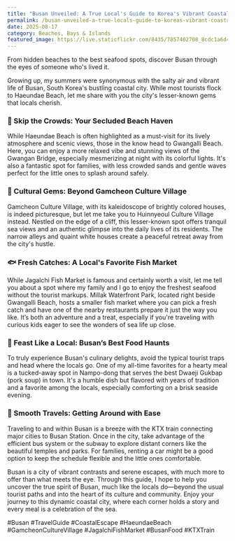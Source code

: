 ```yaml
---
title: "Busan Unveiled: A True Local's Guide to Korea's Vibrant Coastal City"
permalink: /busan-unveiled-a-true-locals-guide-to-koreas-vibrant-coastal-city/
date: 2025-08-17
category: Beaches, Bays & Islands
featured_image: https://live.staticflickr.com/8435/7857402708_8cdc1a6d45.jpg
---
```

From hidden beaches to the best seafood spots, discover Busan through the eyes of someone who's lived it.

Growing up, my summers were synonymous with the salty air and vibrant life of Busan, South Korea's bustling coastal city. While most tourists flock to Haeundae Beach, let me share with you the city's lesser-known gems that locals cherish.

### 🌊 Skip the Crowds: Your Secluded Beach Haven

While Haeundae Beach is often highlighted as a must-visit for its lively atmosphere and scenic views, those in the know head to Gwangalli Beach. Here, you can enjoy a more relaxed vibe and stunning views of the Gwangan Bridge, especially mesmerizing at night with its colorful lights. It's also a fantastic spot for families, with less crowded sands and gentle waves perfect for the little ones to splash around safely.

### 🎨 Cultural Gems: Beyond Gamcheon Culture Village

Gamcheon Culture Village, with its kaleidoscope of brightly colored houses, is indeed picturesque, but let me take you to Huinnyeoul Culture Village instead. Nestled on the edge of a cliff, this lesser-known spot offers tranquil sea views and an authentic glimpse into the daily lives of its residents. The narrow alleys and quaint white houses create a peaceful retreat away from the city's hustle.

### 🐟 Fresh Catches: A Local's Favorite Fish Market

While Jagalchi Fish Market is famous and certainly worth a visit, let me tell you about a spot where my family and I go to enjoy the freshest seafood without the tourist markups. Millak Waterfront Park, located right beside Gwangalli Beach, hosts a smaller fish market where you can pick a fresh catch and have one of the nearby restaurants prepare it just the way you like. It’s both an adventure and a treat, especially if you're traveling with curious kids eager to see the wonders of sea life up close.

### 🍲 Feast Like a Local: Busan’s Best Food Haunts

To truly experience Busan's culinary delights, avoid the typical tourist traps and head where the locals go. One of my all-time favorites for a hearty meal is a tucked-away spot in Nampo-dong that serves the best Dwaeji Gukbap (pork soup) in town. It's a humble dish but flavored with years of tradition and a favorite among the locals, especially comforting on a brisk seaside evening.

### 🚄 Smooth Travels: Getting Around with Ease

Traveling to and within Busan is a breeze with the KTX train connecting major cities to Busan Station. Once in the city, take advantage of the efficient bus system or the subway to explore distant corners like the beautiful temples and parks. For families, renting a car might be a good option to keep the schedule flexible and the little ones comfortable.

Busan is a city of vibrant contrasts and serene escapes, with much more to offer than what meets the eye. Through this guide, I hope to help you uncover the true spirit of Busan, much like the locals do—beyond the usual tourist paths and into the heart of its culture and community. Enjoy your journey to this dynamic coastal city, where each corner holds a story and every meal is a celebration of the sea.

\#Busan #TravelGuide #CoastalEscape #HaeundaeBeach #GamcheonCultureVillage #JagalchiFishMarket #BusanFood #KTXTrain